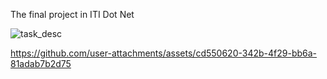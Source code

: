 The final project in ITI Dot Net 

![task_desc](https://github.com/user-attachments/assets/89ce52b7-0e4c-496c-98bb-6d19fe89304d)


https://github.com/user-attachments/assets/cd550620-342b-4f29-bb6a-81adab7b2d75

